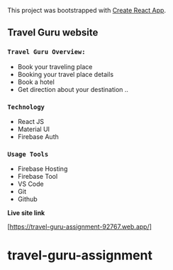 This project was bootstrapped with [Create React App](https://github.com/facebook/create-react-app).

## Travel Guru website



### `Travel Guru Overview:`

- Book your traveling place
- Booking your travel place details
- Book a hotel
- Get direction about your destination ..

### `Technology`

- React JS
- Material UI
- Firebase Auth

### `Usage Tools`

- Firebase Hosting
- Firebase Tool
- VS Code
- Git
- Github



**Live site link**


 [https://travel-guru-assignment-92767.web.app/]

# travel-guru-assignment
